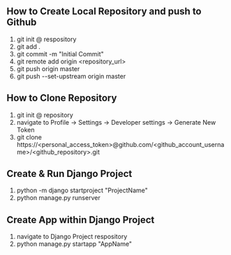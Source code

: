 ## How to Create Local Repository and push to Github ##
1. git init @ respository
2. git add .
3. git commit -m "Initial Commit"
4. git remote add origin <repository_url>
5. git push origin master
6. git push --set-upstream origin master

## How to Clone Repository ##
1. git init @ repository
2. navigate to Profile -> Settings -> Developer settings -> Generate New Token
3. git clone https://<personal_access_token>@github.com/<github_account_username>/<github_repository>.git 

## Create & Run Django Project ##
1. python -m django startproject "ProjectName"
2. python manage.py runserver

## Create App within Django Project
1. navigate to Django Project respository
2. python manage.py startapp "AppName"


